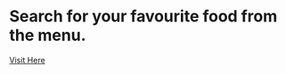 # Search for your favourite food from the menu.

[Visit Here](https://kushagrasarathe.github.io/list-search-project/) 
